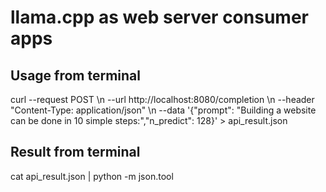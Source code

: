 # llama.cpp as web server consumer apps

## Usage from terminal

curl --request POST \\n    --url http://localhost:8080/completion \\n    --header "Content-Type: application/json" \\n    --data '{"prompt": "Building a website can be done in 10 simple steps:","n_predict": 128}' > api_result.json

## Result from terminal

cat api_result.json | python -m json.tool
